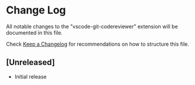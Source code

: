 # Change Log

All notable changes to the "vscode-git-codereviewer" extension will be documented in this file.

Check [Keep a Changelog](http://keepachangelog.com/) for recommendations on how to structure this file.

## [Unreleased]

- Initial release